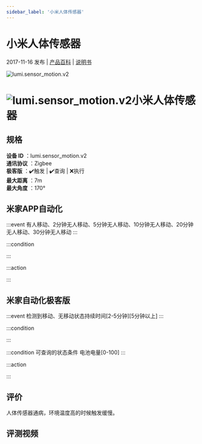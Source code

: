 ```yaml
---
sidebar_label: '小米人体传感器'
---
```

# 小米人体传感器

2017-11-16 发布 | [产品百科](https://home.mi.com/webapp/content/baike/product/index.html?model=lumi.sensor_motion.v2/) | [说明书](https://home.mi.com/views/introduction.html?model=lumi.sensor_motion.v2&region=cn)

![lumi.sensor_motion.v2](https://cdn.cnbj1.fds.api.mi-img.com/iotweb-user-center/developer_1679047509894EuYwDysp.png?GalaxyAccessKeyId=AKVGLQWBOVIRQ3XLEW&Expires=9223372036854775807&Signature=8b1ZH0dlvoCQUGvLxww1iGWbqnA=)

# ![lumi.sensor_motion.v2](https://cdn.cnbj1.fds.api.mi-img.com/iotweb-user-center/developer_1679047509894EuYwDysp.png?GalaxyAccessKeyId=AKVGLQWBOVIRQ3XLEW&Expires=9223372036854775807&Signature=8b1ZH0dlvoCQUGvLxww1iGWbqnA=)小米人体传感器

## 规格  
> 
**设备 ID** ：lumi.sensor_motion.v2  
**通讯协议** ：Zigbee  
**极客版**  ：✔️触发 | ✔️查询 | ❌执行  
**最大距离** ：7m  
**最大角度** ：170°  

## 米家APP自动化  

:::event
有人移动、2分钟无人移动、5分钟无人移动、10分钟无人移动、20分钟无人移动、30分钟无人移动 
:::

:::condition

:::

:::action

:::

## 米家自动化极客版  

:::event
检测到移动、无移动状态持续时间[2-5分钟][5分钟以上] 
:::

:::condition

:::

:::condition 可查询的状态条件
电池电量[0-100]
:::

:::action

:::

## 评价
人体传感器通病，环境温度高的时候触发缓慢。

## 评测视频